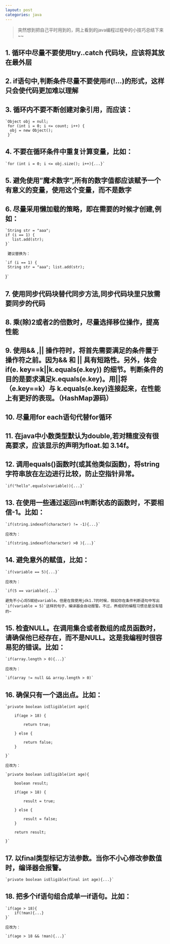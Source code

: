 ```yaml
---
layout: post
categories: java 
---
```


>突然想到把自己平时用到的，网上看到的java编程过程中的小技巧总结下来~~

## 1. 循环中尽量不要使用try..catch 代码块，应该将其放在最外层

## 2. if语句中,判断条件尽量不要使用if(!...)的形式，这样只会使代码更加难以理解

## 3. 循环内不要不断创建对象引用，而应该：

    `Object obj = null;
     for (int i = 0; i <= count; i++) { 
      obj = new Object(); 
     }`

## 4. 不要在循环条件中重复计算变量，比如：

    `for (int i = 0; i <= obj.size(); i++){...}`

## 5. 避免使用”魔术数字”,所有的数字值都应该赋予一个有意义的变量，使用这个变量，而不是数字

## 6. 尽量采用懒加载的策略，即在需要的时候才创建,例如：

    `String str = "aaa";
    if (i == 1) { 
       list.add(str);
    }`

	 建议替换为：

	`if (i == 1) { 
     String str = "aaa"; list.add(str);
   }`

## 7. 使用同步代码块替代同步方法,同步代码块里只放需要同步的代码

## 8. 乘(除)2或者2的倍数时，尽量选择移位操作，提高性能

## 9. 使用&& ,\|\| 操作符时，将首先需要满足的条件置于操作符之前。因为&& 和 \|\| 具有短路性。另外，体会if(e. key==k\|\|k.equals(e.key)) 的细节。判断条件的目的是要求满足k.equals(e.key)。用\|\|将（e.key==k）与 k.equals(e.key)连接起来，在性能上有更好的表现。（HashMap源码）

## 10. 尽量用for each语句代替for循环

## 11. 在java中小数类型默认为double,若对精度没有很高要求，应该显示的声明为float.如 3.14f。

## 12. 调用equals()函数时(或其他类似函数)，将string字符串放在左边进行比较，防止空指针异常。
    
    `if("hello".equals(variable)){...}`

## 13. 在使用一些通过返回int判断状态的函数时，不要相信-1。比如：

    `if(string.indexof(character) != -1){...}`

    应改为：

    `if(string.indexof(character) >0 ){...}`

## 14. 避免意外的赋值，比如：
 
    `if(variable == 5){...}`

    应改为：

    `if(5 == variable){...}`

    避免不小心将5赋给variable。但是在我使用jdk1.7的时候，倘如你在条件判断语句中写出`if(variable = 5)`这样的句子，编译器会自动报警。不过，养成好的编程习惯总是没有错的~

## 15. 检查NULL。在调用集合或者数组的成员函数时，请确保他已经存在，而不是NULL。这是我编程时很容易犯的错误。比如：

	`if(array.length > 0){...}`

	应改为：

	`if(array != null && array.length > 0)`

## 16. 确保只有一个退出点。比如：

    `private boolean isEligible(int age){

    	if(age > 18) {

    		return true;

    	} else {

            return false;
    	}

    }`

    应改为：

    `private boolean isEligible(int age){

    	boolean result;

    	if(age > 18) {

    		result = true;

    	} else {

            result = false;
    	}

    	return result;

    }`

## 17. 以final类型标记方法参数。当你不小心修改参数值时，编译器会报警。

 	`private boolean isEligible(final int age){...}`

## 18. 把多个if语句组合成单一if语句。比如：

	`if(age > 18){
		if(!man){...}
	}`

	应改为：

	`if(age > 18 && !man){...}`


